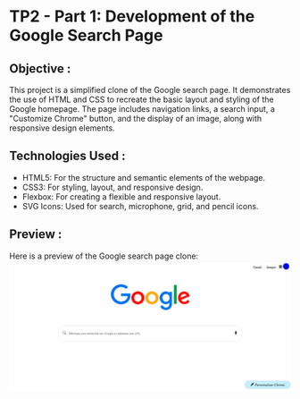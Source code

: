 # TP2 - Part 1: Development of the Google Search Page
## Objective :
This project is a simplified clone of the Google search page. It demonstrates the use of HTML and CSS to recreate the basic layout and styling of the Google homepage. The page includes navigation links, a search input, a "Customize Chrome" button, and the display of an image, along with responsive design elements.
## Technologies Used :
 - HTML5: For the structure and semantic elements of the webpage.
 - CSS3: For styling, layout, and responsive design.
 - Flexbox: For creating a flexible and responsive layout.
 - SVG Icons: Used for search, microphone, grid, and pencil icons.
## Preview :
Here is a preview of the Google search page clone:
![Google Search Page Clone](./imgGoogle.png)
